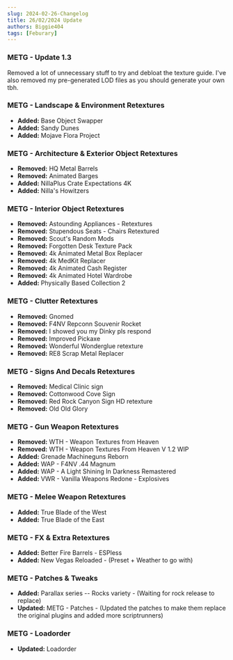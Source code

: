 ```yaml
---
slug: 2024-02-26-Changelog
title: 26/02/2024 Update
authors: Biggie404
tags: [Feburary]
---
```


### METG - Update 1.3

Removed a lot of unnecessary stuff to try and debloat the texture guide.
I've also removed my pre-generated LOD files as you should generate your own tbh.

### METG - Landscape & Environment Retextures
- **Added:** Base Object Swapper
- **Added:** Sandy Dunes
- **Added:** Mojave Flora Project


### METG - Architecture & Exterior Object Retextures
- **Removed:** HQ Metal Barrels
- **Removed:** Animated Barges
- **Added:** NillaPlus Crate Expectations 4K
- **Added:** Nilla's Howitzers


### METG - Interior Object Retextures
- **Removed:** Astounding Appliances - Retextures
- **Removed:** Stupendous Seats - Chairs Retextured
- **Removed:** Scout's Random Mods
- **Removed:** Forgotten Desk Texture Pack
- **Removed:** 4k Animated Metal Box Replacer
- **Removed:** 4k MedKit Replacer
- **Removed:** 4k Animated Cash Register
- **Removed:** 4k Animated Hotel Wardrobe
- **Added:** Physically Based Collection 2


### METG - Clutter Retextures
- **Removed:** Gnomed
- **Removed:** F4NV Repconn Souvenir Rocket
- **Removed:** I showed you my Dinky pls respond
- **Removed:** Improved Pickaxe
- **Removed:** Wonderful Wonderglue retexture
- **Removed:** RE8 Scrap Metal Replacer


### METG - Signs And Decals Retextures
- **Removed:** Medical Clinic sign
- **Removed:** Cottonwood Cove Sign
- **Removed:** Red Rock Canyon Sign HD retexture
- **Removed:** Old Old Glory


### METG - Gun Weapon Retextures
- **Removed:** WTH - Weapon Textures from Heaven
- **Removed:** WTH - Weapon Textures From Heaven V 1.2 WIP
- **Added:** Grenade Machineguns Reborn
- **Added:** WAP - F4NV .44 Magnum
- **Added:** WAP - A Light Shining In Darkness Remastered
- **Added:** VWR - Vanilla Weapons Redone - Explosives


### METG - Melee Weapon Retextures
- **Added:** True Blade of the West
- **Added:** True Blade of the East


### METG - FX & Extra Retextures
- **Added:** Better Fire Barrels - ESPless
- **Added:** New Vegas Reloaded - (Preset + Weather to go with)


### METG - Patches & Tweaks
- **Added:** Parallax series -- Rocks variety - (Waiting for rock release to replace)
- **Updated:** METG - Patches - (Updated the patches to make them replace the original plugins and added more scriptrunners)


### METG - Loadorder
- **Updated:** Loadorder